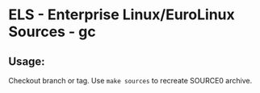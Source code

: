 # ELS - Enterprise Linux/EuroLinux Sources - gc
 
## Usage:
  Checkout branch or tag. Use `make sources` to recreate  SOURCE0 archive.
